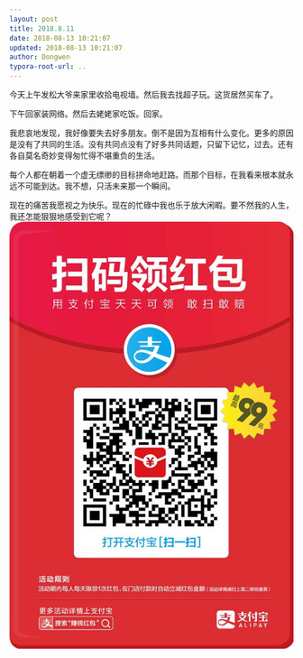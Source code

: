```yaml
---
layout: post
title: 2018.8.11
date: 2018-08-13 10:21:07
updated: 2018-08-13 10:21:07
author: Dongwen
typora-root-url: ..
---
```




今天上午发松大爷来家里收拾电视墙。然后我去找超子玩。这货居然买车了。

下午回家装网络。然后去姥姥家吃饭。回家。

我悲哀地发现，我好像要失去好多朋友。倒不是因为互相有什么变化。更多的原因是没有了共同的生活。没有共同点没有了好多共同话题，只留下记忆，过去。还有各自莫名奇妙变得匆忙得不堪重负的生活。

每个人都在朝着一个虚无缥缈的目标拼命地赶路。而那个目标，在我看来根本就永远不可能到达。我不想，只活未来那一个瞬间。

现在的痛苦我愿视之为快乐。现在的忙碌中我也乐于放大闲暇。要不然我的人生，我还怎能狠狠地感受到它呢？
 ![](/img/in-post/x53056429.jpg)
